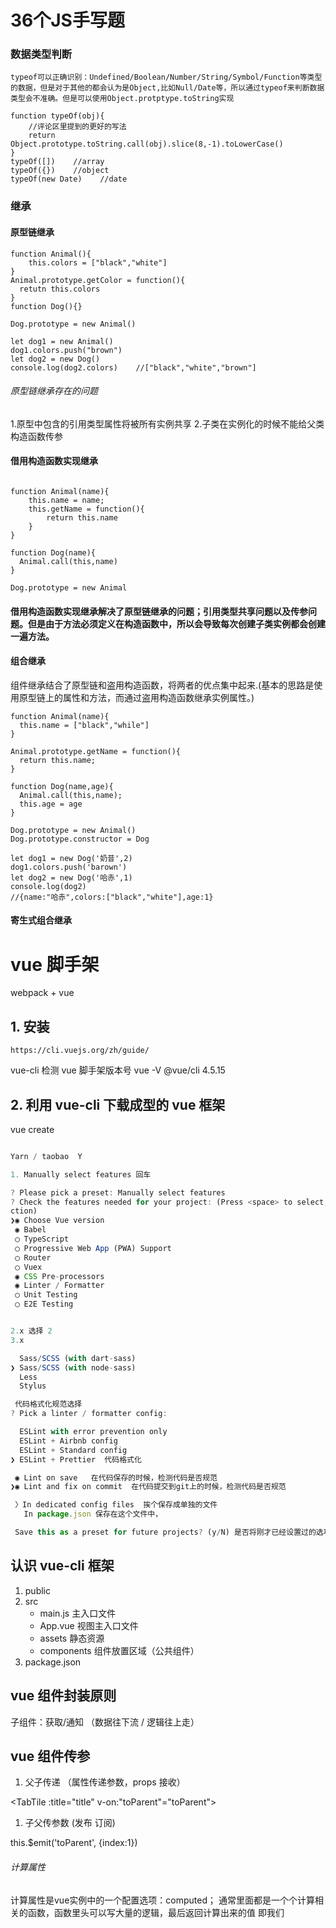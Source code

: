 
# 36个JS手写题


### 数据类型判断
```
typeof可以正确识别：Undefined/Boolean/Number/String/Symbol/Function等类型的数据，但是对于其他的都会认为是Object,比如Null/Date等，所以通过typeof来判断数据类型会不准确。但是可以使用Object.protptype.toString实现

function typeOf(obj){
    //评论区里提到的更好的写法
    return Object.prototype.toString.call(obj).slice(8,-1).toLowerCase()
}
typeOf([])    //array
typeOf({})    //object
typeOf(new Date)    //date

```
### 继承
#### 原型链继承
```
function Animal(){
    this.colors = ["black","white"]
}
Animal.prototype.getColor = function(){
  retutn this.colors
}
function Dog(){}

Dog.prototype = new Animal()

let dog1 = new Animal()
dog1.colors.push("brown")
let dog2 = new Dog()
console.log(dog2.colors)    //["black","white","brown"]
```
###### 原型链继承存在的问题
1.原型中包含的引用类型属性将被所有实例共享
2.子类在实例化的时候不能给父类构造函数传参

#### 借用构造函数实现继承
```

function Animal(name){
    this.name = name;
    this.getName = function(){
        return this.name
    }
}

function Dog(name){
  Animal.call(this,name)
}

Dog.prototype = new Animal

```

#### 借用构造函数实现继承解决了原型链继承的问题；引用类型共享问题以及传参问题。但是由于方法必须定义在构造函数中，所以会导致每次创建子类实例都会创建一遍方法。

#### 组合继承
组件继承结合了原型链和盗用构造函数，将两者的优点集中起来.(基本的思路是使用原型链上的属性和方法，而通过盗用构造函数继承实例属性。)

```
function Animal(name){
  this.name = ["black","while"]
}

Animal.prototype.getName = function(){
  return this.name;
}

function Dog(name,age){
  Animal.call(this,name);
  this.age = age
}

Dog.prototype = new Animal()
Dog.prototype.constructor = Dog

let dog1 = new Dog('奶昔',2)
dog1.colors.push('barown')
let dog2 = new Dog('哈赤',1)
console.log(dog2)
//{name:"哈赤",colors:["black","white"],age:1}

```

#### 寄生式组合继承


# vue 脚手架

webpack + vue

## 1. 安装

`https://cli.vuejs.org/zh/guide/`

vue-cli
检测 vue 脚手架版本号
vue -V @vue/cli 4.5.15

## 2. 利用 vue-cli 下载成型的 vue 框架

vue create <name>

```js

Yarn / taobao  Y

1. Manually select features 回车

? Please pick a preset: Manually select features
? Check the features needed for your project: (Press <space> to select, <a> to toggle all, <i> to invert sele
ction)
❯◉ Choose Vue version
 ◉ Babel
 ◯ TypeScript
 ◯ Progressive Web App (PWA) Support
 ◯ Router
 ◯ Vuex
 ◉ CSS Pre-processors
 ◉ Linter / Formatter
 ◯ Unit Testing
 ◯ E2E Testing


2.x 选择 2
3.x

  Sass/SCSS (with dart-sass)
❯ Sass/SCSS (with node-sass)
  Less
  Stylus

 代码格式化规范选择
? Pick a linter / formatter config:

  ESLint with error prevention only
  ESLint + Airbnb config
  ESLint + Standard config
❯ ESLint + Prettier  代码格式化

 ◉ Lint on save   在代码保存的时候，检测代码是否规范
❯◉ Lint and fix on commit  在代码提交到git上的时候，检测代码是否规范

 〉In dedicated config files  挨个保存成单独的文件
   In package.json 保存在这个文件中，

 Save this as a preset for future projects? (y/N) 是否将刚才已经设置过的选项，保存下来，以后接着用

```

## 认识 vue-cli 框架

1. public
2. src
   - main.js 主入口文件
   - App.vue 视图主入口文件
   - assets 静态资源
   - components 组件放置区域（公共组件）
3. package.json

## vue 组件封装原则

子组件：获取/通知
（数据往下流 / 逻辑往上走）

## vue 组件传参

1. 父子传递 （属性传递参数，props 接收）

<TabTile :title="title" v-on:"toParent"="toParent">

1. 子父传参数 (发布 订阅)

this.$emit('toParent', {index:1})


###### 计算属性
计算属性是vue实例中的一个配置选项：computed；
通常里面都是一个个计算相关的函数，函数里头可以写大量的逻辑，最后返回计算出来的值
即我们